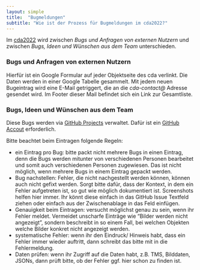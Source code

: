 ```yaml
---
layout: simple
title:  "Bugmeldungen"
subtitle: "Wie ist der Prozess für Bugmeldungen im cda2022?"
---
```


Im <a href="https://lucascranach.org/de/search">cda2022</a> wird zwischen *Bugs und Anfragen von externen Nutzern* und zwischen *Bugs, Ideen und Wünschen aus dem Team* unterschieden.

### Bugs und Anfragen von externen Nutzern

Hierfür ist ein Google Formular auf jeder Objektseite des cda verlinkt. Die Daten werden in einer Google Tabelle gesammelt. Mit jedem neuen Bugeintrag wird eine E-Mail getriggert, die an die *cda-contact@* Adresse gesendet wird. Im Footer dieser Mail befindet sich ein Link zur Gesamtliste.

### Bugs, Ideen und Wünschen aus dem Team

Diese Bugs werden via [GitHub Projects](https://github.com/orgs/lucascranach/projects/2) verwaltet. Dafür ist ein [GitHub Accout](https://github.com/login) erforderlich.

Bitte beachtet beim Eintragen folgende Regeln:
- ein Eintrag pro Bug: bitte packt nicht mehrere Bugs in einen Eintrag, denn die Bugs werden mitunter von verschiedenen Personen bearbeitet und somit auch verschiedenen Personen zugewiesen. Das ist nicht möglich, wenn mehrere Bugs in einem Eintrag gepackt werden.
- Bug nachstellen: Fehler, die nicht nachgestellt werden können, können auch nicht gefixt werden. Sorgt bitte dafür, dass der Kontext, in dem ein Fehler aufgetreten ist, so gut wie möglich dokumentiert ist. Screenshots helfen hier immer. Ihr könnt diese einfach in das GitHub Issue Textfeld ziehen oder einfach aus der Zwischenablage in das Feld einfügen. 
- Genauigkeit beim Eintragen: versucht möglichst genau zu sein, wenn ihr Fehler meldet. Vermeidet unscharfe Einträge wie “Bilder werden nicht angezeigt”, sondern beschreibt in so einem Fall, bei welchen Objekten welche Bilder konkret nicht angezeigt werden.
- systematische Fehler: wenn ihr den Eindruck/ Hinweis habt, dass ein Fehler immer wieder auftritt, dann schreibt das bitte mit in die Fehlermeldung. 
- Daten prüfen: wenn ihr Zugriff auf die Daten habt, z.B. TMS, Bilddaten, JSONs, dann prüft bitte, ob der Fehler ggf. hier schon zu finden ist. 
